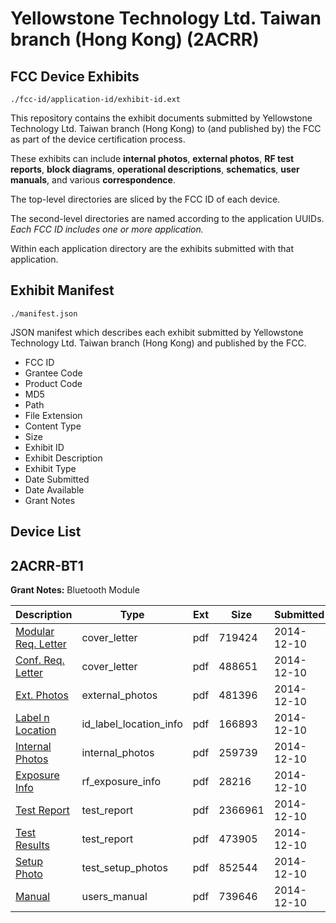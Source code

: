 # Yellowstone Technology Ltd. Taiwan branch (Hong Kong) (2ACRR)
## FCC Device Exhibits

```
./fcc-id/application-id/exhibit-id.ext
```

This repository contains the exhibit documents submitted by Yellowstone Technology Ltd. Taiwan branch (Hong Kong) to (and published by) the FCC as part of the device certification process.

These exhibits can include **internal photos**, **external photos**, **RF test reports**, **block diagrams**, **operational descriptions**, **schematics**, **user manuals**, and various **correspondence**.

The top-level directories are sliced by the FCC ID of each device.

The second-level directories are named according to the application UUIDs. *Each FCC ID includes one or more application.*

Within each application directory are the exhibits submitted with that application. 

## Exhibit Manifest

```
./manifest.json
```

JSON manifest which describes each exhibit submitted by Yellowstone Technology Ltd. Taiwan branch (Hong Kong) and published by the FCC.

- FCC ID
- Grantee Code
- Product Code
- MD5
- Path
- File Extension
- Content Type
- Size
- Exhibit ID
- Exhibit Description
- Exhibit Type
- Date Submitted
- Date Available
- Grant Notes

## Device List
## 2ACRR-BT1
**Grant Notes:** Bluetooth Module

| Description | Type | Ext | Size | Submitted | Available |
| ----------- | ---- | --- | ---- | --------- | --------- |
| [Modular Req. Letter](2ACRR-BT1/e4e4e1d3bd1e54bf406f6124838d9f38/2468994.pdf) | cover_letter | pdf | 719424 | 2014-12-10 | 2014-12-15 |
| [Conf. Req. Letter](2ACRR-BT1/e4e4e1d3bd1e54bf406f6124838d9f38/2468995.pdf) | cover_letter | pdf | 488651 | 2014-12-10 | 2014-12-15 |
| [Ext. Photos](2ACRR-BT1/e4e4e1d3bd1e54bf406f6124838d9f38/2468996.pdf) | external_photos | pdf | 481396 | 2014-12-10 | 2014-12-15 |
| [Label n Location](2ACRR-BT1/e4e4e1d3bd1e54bf406f6124838d9f38/2468997.pdf) | id_label_location_info | pdf | 166893 | 2014-12-10 | 2014-12-15 |
| [Internal Photos](2ACRR-BT1/e4e4e1d3bd1e54bf406f6124838d9f38/2468998.pdf) | internal_photos | pdf | 259739 | 2014-12-10 | 2014-12-15 |
| [Exposure Info](2ACRR-BT1/e4e4e1d3bd1e54bf406f6124838d9f38/2468999.pdf) | rf_exposure_info | pdf | 28216 | 2014-12-10 | 2014-12-15 |
| [Test Report](2ACRR-BT1/e4e4e1d3bd1e54bf406f6124838d9f38/2469030.pdf) | test_report | pdf | 2366961 | 2014-12-10 | 2014-12-15 |
| [Test Results](2ACRR-BT1/e4e4e1d3bd1e54bf406f6124838d9f38/2469031.pdf) | test_report | pdf | 473905 | 2014-12-10 | 2014-12-15 |
| [Setup Photo](2ACRR-BT1/e4e4e1d3bd1e54bf406f6124838d9f38/2469000.pdf) | test_setup_photos | pdf | 852544 | 2014-12-10 | 2014-12-15 |
| [Manual](2ACRR-BT1/e4e4e1d3bd1e54bf406f6124838d9f38/2469001.pdf) | users_manual | pdf | 739646 | 2014-12-10 | 2014-12-15 |
